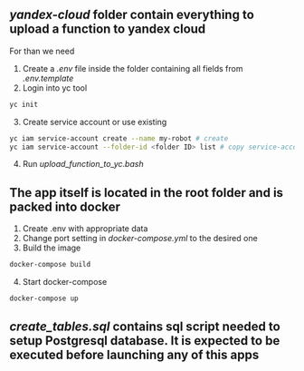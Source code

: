 ## *yandex-cloud* folder contain everything to upload a function to yandex cloud

For than we need
1. Create a *.env* file inside the folder containing all fields from *.env.template*
2. Login into yc tool
```bash
yc init
```

3. Create service account or use existing
```bash
yc iam service-account create --name my-robot # create
yc iam service-account --folder-id <folder ID> list # copy service-account-id
```
4. Run *upload_function_to_yc.bash*

## The app itself is located in the root folder and is packed into docker

1. Create .env with appropriate data
2. Change port setting in *docker-compose.yml* to the desired one
3. Build the image
```bash
docker-compose build
```
4. Start docker-compose
```bash
docker-compose up
```

## *create_tables.sql* contains sql script needed to setup Postgresql database. It is expected to be executed before launching any of this apps